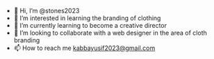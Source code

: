 - 👋 Hi, I’m @stones2023
- 👀 I’m interested in learning the branding of clothing 
- 🌱 I’m currently learning to become a creative director
- 💞️ I’m looking to collaborate with a web designer in the area of cloth branding 
- 📫 How to reach me kabbayusif2023@gmail.com

<!---
stones2023/stones2023 is a ✨ special ✨ repository because its `README.md` (this file) appears on your GitHub profile.
You can click the Preview link to take a look at your changes.
--->
